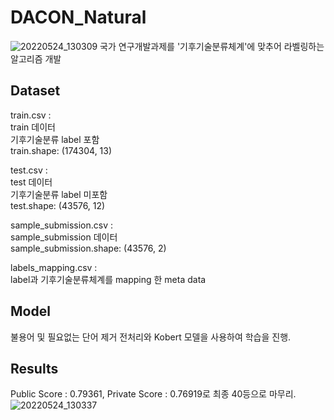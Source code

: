 # DACON_Natural
![20220524_130309](https://user-images.githubusercontent.com/84311270/169977205-f33c7354-e8da-4491-9d7d-01a0507ed5d4.png)
국가 연구개발과제를 '기후기술분류체계'에 맞추어 라벨링하는 알고리즘 개발

## Dataset
train.csv :		   
train 데이터   
기후기술분류 label 포함  
train.shape: (174304, 13)  

test.csv :   
test 데이터   
기후기술분류 label 미포함  
test.shape: (43576, 12)  

sample_submission.csv :   
sample_submission 데이터   
sample_submission.shape: (43576, 2)  

labels_mapping.csv :   
label과 기후기술분류체계를 mapping 한 meta data  

## Model
불용어 및 필요없는 단어 제거 전처리와 Kobert 모델을 사용하여 학습을 진행.

## Results
Public Score : 0.79361, Private Score : 0.76919로 최종 40등으로 마무리.
![20220524_130337](https://user-images.githubusercontent.com/84311270/169977652-095529d9-2b64-45c2-9f7c-fe0a37058695.png)
